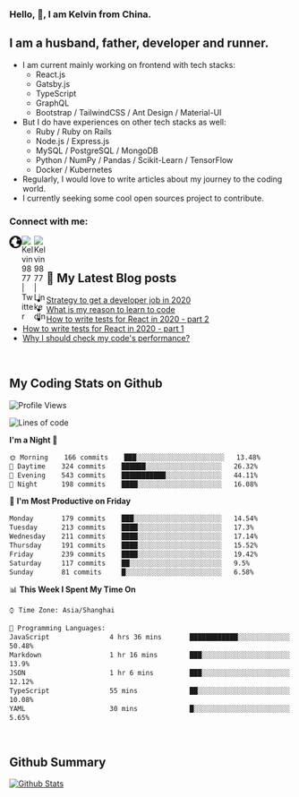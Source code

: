 ### Hello, 👋, I am Kelvin from China.

## I am a husband, father, developer and runner.

- I am current mainly working on frontend with tech stacks:
  - React.js
  - Gatsby.js
  - TypeScript
  - GraphQL
  - Bootstrap / TailwindCSS / Ant Design / Material-UI
- But I do have experiences on other tech stacks as well:
  - Ruby / Ruby on Rails
  - Node.js / Express.js
  - MySQL / PostgreSQL / MongoDB
  - Python / NumPy / Pandas / Scikit-Learn / TensorFlow
  - Docker / Kubernetes
- Regularly, I would love to write articles about my journey to the coding world.
- I currently seeking some cool open sources project to contribute.

### Connect with me:

[<img align="left" alt="kelvinliang.cn" width="22px" src="https://raw.githubusercontent.com/iconic/open-iconic/master/svg/globe.svg" />][website]
[<img align="left" alt="Kelvin9877 | Twitter" width="22px" src="https://cdn.jsdelivr.net/npm/simple-icons@v3/icons/twitter.svg" />][twitter]
[<img align="left" alt="Kelvin9877 | LinkedIn" width="22px" src="https://cdn.jsdelivr.net/npm/simple-icons@v3/icons/linkedin.svg" />][linkedin]

<br />
<br />

## 📕 My Latest Blog posts

<!-- BLOG-POST-LIST:START -->
- [Strategy to get a developer job in 2020](https://dev.to/kelvin9877/what-is-my-strategy-to-get-a-job-in-frontend-39gg)
- [What is my reason to learn to code](https://dev.to/kelvin9877/what-is-my-reason-to-learn-to-code-6k2)
- [How to write tests for React in 2020 - part 2](https://dev.to/kelvin9877/how-to-write-tests-for-react-in-2020-part-2-26h)
- [How to write tests for React in 2020 - part 1](https://dev.to/kelvin9877/how-to-write-tests-for-react-in-2020-4oai)
- [Why I should check my code's performance?](https://dev.to/kelvin9877/why-i-should-check-the-performance-of-my-code-19cl)
<!-- BLOG-POST-LIST:END -->

<br />

## My Coding Stats on Github

<!--START_SECTION:waka-->
![Profile Views](http://img.shields.io/badge/Profile%20Views-96-blue)

![Lines of code](https://img.shields.io/badge/From%20Hello%20World%20I%27ve%20Written-2.1%20million%20lines%20of%20code-blue)

**I'm a Night 🦉** 

```text
🌞 Morning    166 commits    ███░░░░░░░░░░░░░░░░░░░░░░   13.48% 
🌆 Daytime    324 commits    ██████░░░░░░░░░░░░░░░░░░░   26.32% 
🌃 Evening    543 commits    ███████████░░░░░░░░░░░░░░   44.11% 
🌙 Night      198 commits    ████░░░░░░░░░░░░░░░░░░░░░   16.08%

```
📅 **I'm Most Productive on Friday** 

```text
Monday       179 commits    ███░░░░░░░░░░░░░░░░░░░░░░   14.54% 
Tuesday      213 commits    ████░░░░░░░░░░░░░░░░░░░░░   17.3% 
Wednesday    211 commits    ████░░░░░░░░░░░░░░░░░░░░░   17.14% 
Thursday     191 commits    ████░░░░░░░░░░░░░░░░░░░░░   15.52% 
Friday       239 commits    ████░░░░░░░░░░░░░░░░░░░░░   19.42% 
Saturday     117 commits    ██░░░░░░░░░░░░░░░░░░░░░░░   9.5% 
Sunday       81 commits     █░░░░░░░░░░░░░░░░░░░░░░░░   6.58%

```


📊 **This Week I Spent My Time On** 

```text
⌚︎ Time Zone: Asia/Shanghai

💬 Programming Languages: 
JavaScript               4 hrs 36 mins       ████████████░░░░░░░░░░░░░   50.48% 
Markdown                 1 hr 16 mins        ███░░░░░░░░░░░░░░░░░░░░░░   13.9% 
JSON                     1 hr 6 mins         ███░░░░░░░░░░░░░░░░░░░░░░   12.12% 
TypeScript               55 mins             ██░░░░░░░░░░░░░░░░░░░░░░░   10.08% 
YAML                     30 mins             █░░░░░░░░░░░░░░░░░░░░░░░░   5.65%

```


<!--END_SECTION:waka-->

<br />

## Github Summary

[![Github Stats](https://get-github-stats.vercel.app/api?username=kelvin8773&show_icons=true)](https://github.com/kelvin8773)

[website]: https://kelvinliang.cn
[twitter]: https://twitter.com/kelvin9877
[linkedin]: https://linkedin.com/in/kelvin9877
